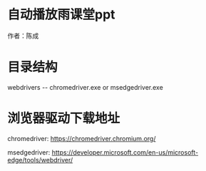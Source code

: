 # 自动播放雨课堂ppt

作者：陈成

# 目录结构

webdrivers -- chromedriver.exe or msedgedriver.exe

# 浏览器驱动下载地址

chromedriver: https://chromedriver.chromium.org/

msedgedriver: https://developer.microsoft.com/en-us/microsoft-edge/tools/webdriver/